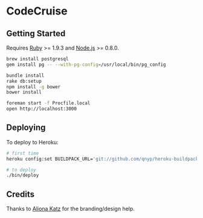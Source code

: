 # CodeCruise

## Getting Started

Requires [Ruby](http://www.ruby-lang.org/en/) >= 1.9.3 and [Node.js](http://nodejs.org/) >= 0.8.0.

```bash
brew install postgresql
gem install pg -- --with-pg-config=/usr/local/bin/pg_config

bundle install
rake db:setup
npm install -g bower
bower install

foreman start -f Procfile.local
open http://localhost:3000
```

## Deploying

To deploy to Heroku:

```bash
# first time
heroku config:set BUILDPACK_URL='git://github.com/qnyp/heroku-buildpack-ruby-bower.git#run-bower'

# to deploy
./bin/deploy
```

## Credits

Thanks to [Aliona Katz](https://github.com/siberiancharm) for the branding/design help.
